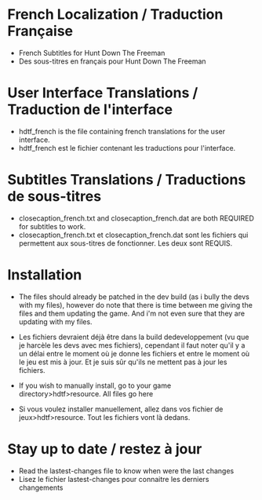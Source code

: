 # French Localization / Traduction Française
- French Subtitles for Hunt Down The Freeman
- Des sous-titres en français pour Hunt Down The Freeman
# User Interface Translations / Traduction de l'interface
- hdtf_french is the file containing french translations for the user interface.
- hdtf_french est le fichier contenant les traductions pour l'interface.
# Subtitles Translations / Traductions de sous-titres
- closecaption_french.txt and closecaption_french.dat are both REQUIRED for subtitles to work.
- closecaption_french.txt et closecaption_french.dat sont les fichiers qui permettent aux sous-titres de fonctionner. Les deux sont REQUIS.
# Installation
- The files should already be patched in the dev build (as i bully the devs with my files), however do note that there is time between me giving the files and them updating the game. And i'm not even sure that they are updating with my files.
- Les fichiers devraient déjà être dans la build dedeveloppement (vu que je harcèle les devs avec mes fichiers), cependant il faut noter qu'il y a un délai entre le moment où je donne les fichiers et entre le moment où le jeu est mis à jour. Et je suis sûr qu'ils ne mettent pas à jour les fichiers.

- If you wish to manually install, go to your game directory>hdtf>resource. All files go here
- Si vous voulez installer manuellement, allez dans vos fichier de jeux>hdtf>resource. Tout les fichiers vont là dedans.

# Stay up to date / restez à jour
- Read the lastest-changes file to know when were the last changes
- Lisez le fichier lastest-changes pour connaitre les derniers changements
